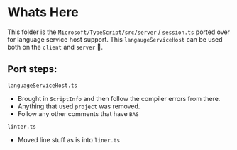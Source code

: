 # Whats Here

This folder is the `Microsoft/TypeScript/src/server` / `session.ts` ported over for language service host support. This `langaugeServiceHost` can be used both on the `client` and `server` 🌹.

## Port steps:

`languageServiceHost.ts`
* Brought in `ScriptInfo` and then follow the compiler errors from there.
* Anything that used `project` was removed.
* Follow any other comments that have `BAS`

`linter.ts`
* Moved line stuff as is into `liner.ts`
